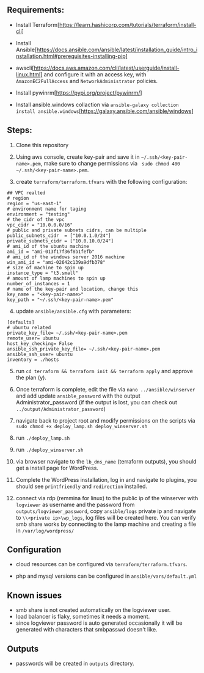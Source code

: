 ## Requirements:

- Install Terraform[https://learn.hashicorp.com/tutorials/terraform/install-cli]

- Install Ansible[https://docs.ansible.com/ansible/latest/installation_guide/intro_installation.html#prerequisites-installing-pip]

- awscli[https://docs.aws.amazon.com/cli/latest/userguide/install-linux.html] and configure it with an access key, with `AmazonEC2FullAccess` and `NetworkAdministrator` policies.

- Install pywinrm[https://pypi.org/project/pywinrm/]

- Install  ansible.windows collaction via `ansible-galaxy collection install ansible.windows`[https://galaxy.ansible.com/ansible/windows]

## Steps:

1. Clone this repository

2. Using aws console, create key-pair and save it in `~/.ssh/<key-pair-name>.pem`, make sure to change permissions via ` sudo chmod 400 ~/.ssh/<key-pair-name>.pem`.

3. create `terraform/terraform.tfvars` with the following configuration:

```
## VPC realted
# region
region = "us-east-1"
# environment name for taging
environment = "testing"
# the cidr of the vpc
vpc_cidr = "10.0.0.0/16"
# public and private subnets cidrs, can be multiple
public_subnets_cidr  = ["10.0.1.0/24"]
private_subnets_cidr = ["10.0.10.0/24"]
# ami_id of the ubuntu machine
ami_id = "ami-013f17f36f8b1fefb"
# ami_id of the windows server 2016 machine
win_ami_id = "ami-02642c139a9dfb378"
# size of machine to spin up
instance_type = "t3.small"
# amount of lamp machines to spin up
number_of_instances = 1
# name of the key-pair and location, change this
key_name = "<key-pair-name>"
key_path = "~/.ssh/<key-pair-name>.pem"
```


4. update `ansible/ansible.cfg` with parameters:

```
[defaults]
# ubuntu related
private_key_file= ~/.ssh/<key-pair-name>.pem
remote_user= ubuntu
host_key_checking= False
ansible_ssh_private_key_file= ~/.ssh/<key-pair-name>.pem
ansible_ssh_user= ubuntu
inventory = ./hosts
```

5. run `cd terraform && terraform init && terraform apply` and approve the plan (y).

6. Once terraform is complete, edit the file via `nano ../ansible/winserver` and add update `ansible_password` with the output Administrator_password (if the output is lost, you can check out `../output/Administrator_password`) 

7. navigate back to project root and modify permissions on the scripts via `sudo chmod +x deploy_lamp.sh deploy_winserver.sh`

8. run `./deploy_lamp.sh`

9. run  `./deploy_winserver.sh`

10. via browser navigate to the `lb_dns_name` (terraform outputs), you should get a install page for WordPress.

11. Complete the WordPress installation, log in and navigate to plugins, you should see `printfriendly` and `redirection` installed.

12. connect via rdp (remmina for linux) to the public ip of the winserver with `logviewer` as username and the password from `outputs/logviewer_password`, copy `ansible/logs` private ip and navigate to `\\<private ip>\wp_logs`, log files will be created here. You can verify smb share works by connecting to the lamp machine and creating a file in `/var/log/wordpress/`

## Configuration

- cloud resources can be configured via `terraform/terraform.tfvars`.

- php and mysql versions can be configured in `ansible/vars/default.yml`


## Known issues

- smb share is not created automatically on the logviewer user.
- load balancer is flaky, sometimes it needs a moment.
- since logviewer password is auto generated occasionally it will be generated with characters that smbpasswd doesn't like.


## Outputs

- passwords will be created in `outputs` directory.

